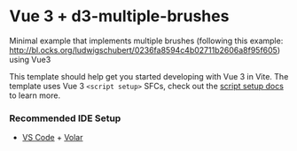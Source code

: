# Vue 3 + d3-multiple-brushes

Minimal example that implements multiple brushes (following this example: http://bl.ocks.org/ludwigschubert/0236fa8594c4b02711b2606a8f95f605) using Vue3

This template should help get you started developing with Vue 3 in Vite. The template uses Vue 3 `<script setup>` SFCs, check out the [script setup docs](https://v3.vuejs.org/api/sfc-script-setup.html#sfc-script-setup) to learn more.

### Recommended IDE Setup

- [VS Code](https://code.visualstudio.com/) + [Volar](https://marketplace.visualstudio.com/items?itemName=Vue.volar)
